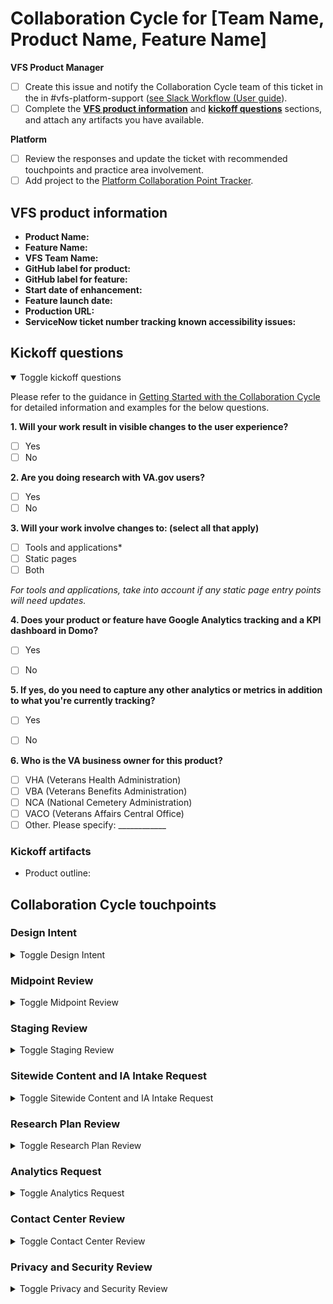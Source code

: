 # Collaboration Cycle for [Team Name, Product Name, Feature Name]

**VFS Product Manager**

- [ ] Create this issue and notify the Collaboration Cycle team of this ticket in the in #vfs-platform-support ([see Slack Workflow (User guide](https://depo-platform-documentation.scrollhelp.site/support/Getting-help-from-the-Platform-in-Slack.1439138197.html)).  
- [ ] Complete the **[VFS product information](#vfs-product-information)** and **[kickoff questions](#kickoff-questions)** sections, and attach any artifacts you have available.

**Platform**

- [ ] Review the responses and update the ticket with recommended touchpoints and practice area involvement.
- [ ] Add project to the [Platform Collaboration Point Tracker](https://docs.google.com/spreadsheets/d/1OgPyEvUlNF6EnaYMFAXJkV6FKOvZnlPnbOQ2fAJ7W7A/edit#gid=266151061).

## VFS product information
- **Product Name:**
- **Feature Name:**             <!-- If this is for a new product, please input, 'N/A' -->
- **VFS Team Name:**
- **GitHub label for product:**     <!-- Label should be in the va.gov-team repo -->
- **GitHub label for feature:**     <!-- Label should be in the va.gov-team repo -->
- **Start date of enhancement:**
- **Feature launch date:**
- **Production URL:**
- **ServiceNow ticket number tracking known accessibility issues:** 

## Kickoff questions
<details open>
  <summary>Toggle kickoff questions</summary>
  
Please refer to the guidance in [Getting Started with the Collaboration Cycle](https://depo-platform-documentation.scrollhelp.site/collaboration-cycle/Getting-started.1760493650.html) for detailed information and examples for the below questions.
  
**1. Will your work result in visible changes to the user experience?**
- [ ] Yes
- [ ] No

<!-- 

Examples of **visible changes** include:
 - Any changes that the user will see
 - Adding a new form, tool, or page
 - Modifying buttons, design elements, interactions, or page layouts
 - Reordering content, adding new calls to action, alert boxes, expandable sections, or error messages

Examples of **no visible changes** include:
 - Changes to code that the user won’t see
 - Changes to accessible labels. These might include aria-label, aria-labelledby, aria-describedby

-->


**2. Are you doing research with VA.gov users?**
- [ ] Yes
- [ ] No

<!--
Examples of **research with VA.gov users** include:
 - Usability testing
 - User surveys
 - Card sorting
-->

**3. Will your work involve changes to: (select all that apply)**
- [ ] Tools and applications*
- [ ] Static pages
- [ ] Both

*For tools and applications, take into account if any static page entry points will need updates.*

  
**4. Does your product or feature have Google Analytics tracking and a KPI dashboard in Domo?**
- [ ] Yes
- [ ] No

  
**5. If yes, do you need to capture any other analytics or metrics in addition to what you're currently tracking?**
- [ ] Yes
- [ ] No


**6. Who is the VA business owner for this product?**
- [ ] VHA (Veterans Health Administration)
- [ ] VBA (Veterans Benefits Administration)
- [ ] NCA (National Cemetery Administration)
- [ ] VACO (Veterans Affairs Central Office)
- [ ] Other. Please specify: ____________
    
</details>

### Kickoff artifacts
  
- Product outline:             <!-- Product outline template: https://github.com/department-of-veterans-affairs/va.gov-team/blob/master/platform/product-management/product-outline-template.md --> 

## Collaboration Cycle touchpoints

### Design Intent
<details>
  <summary>Toggle Design Intent</summary>

#### Before meeting
  
##### VFS actions
- [ ] Has Matthew Dingee review your proposed designs?
- [ ] Schedule your Design Intent when ready:
   - Open the [Calendly design intent calendar](https://calendly.com/collaboration-cycle/design-intent-or-midpoint-review)
   - Select a date and time and click “Confirm”
   - Add your name and email
   - Click "Add Guests" and enter the VFS meeting attendees email addresses
   - Click Schedule Event
- [ ] Notify the Collaboration Cycle team of this event with scheduled date/time in #vfs-platform-support ([see Slack Workflow User guide](https://depo-platform-documentation.scrollhelp.site/support/Getting-help-from-the-Platform-in-Slack.1439138197.html))
- [ ] Add all requested artifacts below at least two days before the scheduled Design Intent
  
**Design Intent artifacts**

- [ ] Whiteboard sketch or other lo-fi prototypes or wireframes
- [ ] User flow
- [ ] Research plan
- [ ] Any other artifacts you have so far
  
##### Platform actions
- [ ] Add Platform reviewers to the scheduled Design Intent meeting
- [ ] Request date:
- [ ] Meeting date/time:
  
#### After meeting
  
##### Platform actions

- [ ] If you have feedback, create feedback tickets and link to this epic. Once you have completed you review, check the box next to your practice area
  - [ ] Design has completed the review and linked any feedback tickets
  - [ ] IA has completed the review and linked any feedback tickets
  - [ ] Research has completed the review and linked any feedback tickets
- [ ] Update this ticket with the Zoom recording
  - Recording: 
  - Password: 
  
##### VFS actions

- [ ] Respond to feedback tickets
  
</details>

### Midpoint Review
<details>
  <summary>Toggle Midpoint Review</summary>
  
#### Before meeting
  
##### VFS actions
  
- [ ] Schedule your Midpoint Review when ready:
   - Open the [Calendly midpoint review calendar](https://calendly.com/collaboration-cycle/design-intent-or-midpoint-review)
   - Select a date and time and click “Confirm”
   - Add your name and email
   - Click "Add Guests" and enter the VFS meeting attendees email addresses
   - Click Schedule Event
- [ ] Check this box if you'd like this review to be asynchronous (Please refer to the [Midpoint Review guidance](https://depo-platform-documentation.scrollhelp.site/collaboration-cycle/Midpoint-review.1781039167.html) for the difference between a synchronous meeting and an asynchronous review)
- [ ] Notify the Collaboration Cycle team of this event with scheduled date/time in #vfs-platform-support ([see Slack Workflow User guide](https://depo-platform-documentation.scrollhelp.site/support/Getting-help-from-the-Platform-in-Slack.1439138197.html))
- [ ] Add or update all requested artifacts below at least two days before the scheduled Midpoint Review
  
**Midpoint Review artifacts**
  
*Design artifacts*

- Finalized design prototype or mockup: 
  
*Research artifacts*

- Research plan: 
- Conversation guide: 
  
*IA artifacts*

- GitHub ticket for any relevant IA work: 
 
*Content artifacts*
  
- Your product’s content source of truth: 
- Github ticket for any relevant static content page and entry point updates for tool or feature (if applicable): 

*QA artifacts*
  
[Learn more about QA artifacts](https://github.com/department-of-veterans-affairs/va.gov-team/blob/master/platform/quality-assurance/qa-artifacts.md#test-plan)

- Regression test plans (if there isn't already a regression test plan for this feature in TestRailProduct): 
- Link to test cases/test plan in TestRail (draft OK): 
  
##### Platform actions
- [ ] Add Platform reviewers to the scheduled Midpoint Review meeting

#### After meeting
  
##### Platform actions

- [ ] Create feedback tickets and link to this epic (if no feedback, please comment stating that)
  - [ ] Design feedback provided
  - [ ] Accessibility feedback provided
  - [ ] IA feedback provided
  - [ ] Content feedback provided
  - [ ] QA feedback provided
- [ ] Update this ticket with the Zoom recording
  - Recording: 
  - Password:
  
##### VFS actions
  
- [ ] Respond to feedback tickets
  
</details>

### Staging Review
<details>
  <summary>Toggle Staging Review</summary>
  
#### Before meeting
  
##### VFS actions
  
- [ ] Schedule your Staging Review when ready:
   - Open the [Calendly staging review calendar](https://calendly.com/collaboration-cycle/staging-review)
   - Select a date and time and click “Confirm”
   - Add your name and email
   - Click "Add Guests" and enter the VFS meeting attendees email addresses
   - Click Schedule Event
- [ ] Notify the Collaboration Cycle team of this event with scheduled date/time in #vfs-platform-support ([see Slack Workflow User guide](https://depo-platform-documentation.scrollhelp.site/support/Getting-help-from-the-Platform-in-Slack.1439138197.html))
- [ ] If this product contains any [experimental design](https://design.va.gov/experimental-design/), add the `experimental-design` label and schedule a meeting with DSC to present the research findings.
- [ ] Add or update all requested artifacts below at least **four** days before the scheduled Staging Review
  
**Staging Review artifacts**
  
*Product artifacts*
  
- Release plan with the "Planning" sections completed:             <!-- Release plan template: https://github.com/department-of-veterans-affairs/va.gov-team/blob/master/platform/product-management/release-plan-template.md --> 
- Staging URL and staging test user information:                   <!-- Do not put staging credentials in your va.gov-team ticket; store or reference them in a .md file in the va.gov-team-sensitive repository. Use this accessible staging account template to do so: https://github.com/department-of-veterans-affairs/va.gov-team-sensitive/blob/master/Administrative/vagov-users/staging-test-accounts-accessible-example.md -->
  
**Note:** Please double-check that you've provided staging access information appropriate for testing the tool or feature. Don't put staging credentials in your va.gov-team ticket; store or reference them in a .md file in the va.gov-team-sensitive repository.

*QA artifacts*

[Learn more about QA artifacts](https://github.com/department-of-veterans-affairs/va.gov-team/blob/master/platform/quality-assurance/qa-artifacts.md#test-plan)

- Product test cases/test plan in TestRail with test execution logs: 
- [Coverage for References](https://dsvavsp.testrail.io/index.php?/reports/view/12): 
- [Summary (Defects) reports in TestRail](https://dsvavsp.testrail.io/index.php?/reports/view/14): 
  
*Accessibility artifacts*
  
- [Completed TestRail Platform accessibility test plan](https://dsvavsp.testrail.io/index.php?/suites/view/14&group_by=cases:section_id&group_order=asc):  **(Preferred)** OR, 
- Document in your product folder that indicates all required checks from the [accessibility staging review prep](https://github.com/department-of-veterans-affairs/va.gov-team/blob/master/platform/accessibility/guidance/staging-review-processes.md) doc are complete: 
- List of known issues: 
  
##### Platform actions
- [ ] Add Platform reviewers to the scheduled Staging Review meeting
- [ ] Create feedback tickets and link to this epic (if no feedback, please comment stating that)
  - [ ] Design feedback provided
  - [ ] Accessibility feedback provided
  - [ ] IA feedback provided
  - [ ] Content feedback provided
  - [ ] QA feedback provided

#### After meeting
  
##### Platform actions

- [ ] Update this ticket with the Zoom recording
  - Recording: 
  - Password:
- [ ] Update [Platform Collaboration Point Tracker](https://docs.google.com/spreadsheets/d/1OgPyEvUlNF6EnaYMFAXJkV6FKOvZnlPnbOQ2fAJ7W7A/edit#gid=266151061)
  
##### VFS actions
  
- [ ] Respond to feedback tickets
- [ ]  Close individual feedback tickets when the issue has been resolved or validated by your Product Owner. If a team has additional questions or needs Platform help validating the issue, please comment in the ticket.
- [ ] Update Staging Review ticket with the product’s launch date after it has gone live

</details>

### Sitewide Content and IA Intake Request
<details>
  <summary>Toggle Sitewide Content and IA Intake Request</summary>

##### VFS actions
- [ ] Placeholder task

</details>

### Research Plan Review
<details>
  <summary>Toggle Research Plan Review</summary>

#### VFS Actions
- [ ] Complete the [research plan review process](https://depo-platform-documentation.scrollhelp.site/collaboration-cycle/Research-plan-review.1781891143.html)

</details>

### Analytics Request
<details>
  <summary>Toggle Analytics Request</summary>

#### VFS Actions
- [ ] Complete the [analytics request process](https://depo-platform-documentation.scrollhelp.site/collaboration-cycle/Analytics-request.1782120453.html)
- [ ] Link to the Analytics Implementation and QA Request ticket below

[Analytics implementation and QA request ticket](#)

</details>
  
### Contact Center Review
<details>
  <summary>Toggle Contact Center Review</summary>

#### VFS Actions
- [ ] Complete the [Contact Center review process](https://depo-platform-documentation.scrollhelp.site/collaboration-cycle/Contact-center-review.1782317061.html)
- [ ] Link to the Contact Center review request ticket below

  
[Contact Center review request ticket](#)

</details>

### Privacy and Security Review
<details>
  <summary>Toggle Privacy and Security Review</summary>
  
#### VFS Actions
- [ ] Complete the [Privacy, security, infrastructure readiness review process](https://depo-platform-documentation.scrollhelp.site/collaboration-cycle/Privacy-and-security-review.1782317101.html)
- [ ] Link to the Readiness Review ticket below

[Readiness review ticket](#)

</details>
